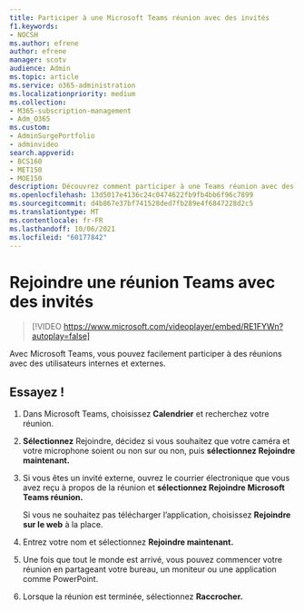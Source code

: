 ```yaml
---
title: Participer à une Microsoft Teams réunion avec des invités
f1.keywords:
- NOCSH
ms.author: efrene
author: efrene
manager: scotv
audience: Admin
ms.topic: article
ms.service: o365-administration
ms.localizationpriority: medium
ms.collection:
- M365-subscription-management
- Adm_O365
ms.custom:
- AdminSurgePortfolio
- adminvideo
search.appverid:
- BCS160
- MET150
- MOE150
description: Découvrez comment participer à une Teams réunion avec des invités.
ms.openlocfilehash: 13d5017e4136c24c0474622fb9fb4bb6f96c7899
ms.sourcegitcommit: d4b867e37bf741528ded7fb289e4f6847228d2c5
ms.translationtype: MT
ms.contentlocale: fr-FR
ms.lasthandoff: 10/06/2021
ms.locfileid: "60177842"
---
```

# <a name="join-a-teams-meeting-with-guests"></a>Rejoindre une réunion Teams avec des invités

> [!VIDEO https://www.microsoft.com/videoplayer/embed/RE1FYWn?autoplay=false]

Avec Microsoft Teams, vous pouvez facilement participer à des réunions avec des utilisateurs internes et externes.

## <a name="try-it"></a>Essayez !

1. Dans Microsoft Teams, choisissez **Calendrier** et recherchez votre réunion.
1. **Sélectionnez** Rejoindre, décidez si vous souhaitez que votre caméra et votre microphone soient ou non sur ou non, puis **sélectionnez Rejoindre maintenant.**
1. Si vous êtes un invité externe, ouvrez le courrier électronique que vous avez reçu à propos de la réunion et **sélectionnez Rejoindre Microsoft Teams réunion.**

    Si vous ne souhaitez pas télécharger l’application, choisissez **Rejoindre sur le web** à la place.
1. Entrez votre nom et sélectionnez **Rejoindre maintenant.**
1. Une fois que tout le monde est arrivé, vous pouvez commencer votre réunion en partageant votre bureau, un moniteur ou une application comme PowerPoint.
1. Lorsque la réunion est terminée, sélectionnez **Raccrocher.**